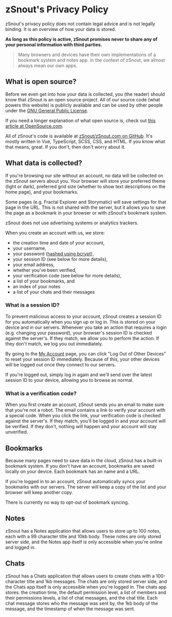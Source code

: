 # zSnout's Privacy Policy

zSnout's privacy policy does not contain legal advice and is not legally
binding. It is an overview of how your data is stored.

**As long as this policy is active, zSnout promises never to share any of your
personal information with third parties.**

> Many browsers and devices have their own implementations of a bookmark system
> and notes app. In the context of zSnout, we almost always mean our own apps.

## What is open source?

Before we even get into how your data is collected, you (the reader) should know
that zSnout is an open source project. All of our source code (what powers this
website) is publicly available and can be used by other people under the
[GNU General Public License](https://www.gnu.org/licenses/gpl-3.0.en.html).

If you need a longer explanation of what open source is, check out
[this article at OpenSource.com](https://opensource.com/resources/what-open-source).

All of zSnout's code is available at
[zSnout/zSnout.com on GitHub](https://github.com/zSnout/zSnout.com). It's mostly
written in Vue, TypeScript, SCSS, CSS, and HTML. If you know what that means,
great. If you don't, then don't worry about it.

## What data is collected?

If you're browsing our site without an account, no data will be collected on the
zSnout servers about you. Your browser will store your preferred theme (light or
dark), preferred grid size (whether to show text descriptions on the home page),
and your bookmarks.

Some pages (e.g. Fractal Explorer and Storymatic) will save settings for that
page in the URL. This is not shared with the server, but it allows you to save
the page as a bookmark in your browser or with zSnout's bookmark system.

zSnout does not use advertising systems or analytics trackers.

When you create an account with us, we store:

- the creation time and date of your account,
- your username,
- your password
  ([hashed using bcrypt](https://nordpass.com/blog/password-hash/)),
- your session ID (see below for more details),
- your email address,
- whether you've been verified,
- your verification code (see below for more details),
- a list of your bookmarks, and
- an index of your notes
- a list of your chats and their messages

### What is a session ID?

To prevent malicious access to your account, zSnout creates a session ID for you
automatically when you sign up or log in. This is stored on your device and in
our servers. Whenever you take an action that requires a login (e.g. changing
your password), your browser's session ID is checked against the server's. If
they match, we allow you to perform the action. If they don't match, we log you
out immediately.

By going to the [My Account](/my-account) page, you can click "Log Out of Other
Devices" to reset your session ID immediately. Because of this, your other
devices will be logged out once they connect to our servers.

If you're logged out, simply log in again and we'll send over the latest session
ID to your device, allowing you to browse as normal.

### What is a verification code?

When you first create an account, zSnout sends you an email to make sure that
you're not a robot. The email contains a link to verify your account with a
special code. When you click the link, your verification code is checked against
the server's. If they match, you'll be logged in and your account will be
verified. If they don't, nothing will happen and your account will stay
unverified.

## Bookmarks

Because many pages need to save data in the cloud, zSnout has a built-in
bookmark system. If you don't have an account, bookmarks are saved locally on
your device. Each bookmark has an name and a URL.

If you're logged in to an account, zSnout automatically syncs your bookmarks
with our servers. The server will keep a copy of the list and your browser will
keep another copy.

There is currently no way to opt-out of bookmark syncing.

## Notes

zSnout has a Notes application that allows users to store up to 100 notes, each
with a 99 character title and 10kb body. These notes are only stored server
side, and the Notes app itself is only accessible when you're online and logged
in.

## Chats

zSnout has a Chats application that allows users to create chats with a
100-character title and 1kb messages. The chats are only stored server side, and
the Chats app itself is only accessible when you're logged in. The chats app
stores: the creation time, the default permission level, a list of members and
their permissions levels, a list of chat messages, and the chat title. Each chat
message stores who the message was sent by, the 1kb body of the message, and the
timestamp of when the message was sent.
